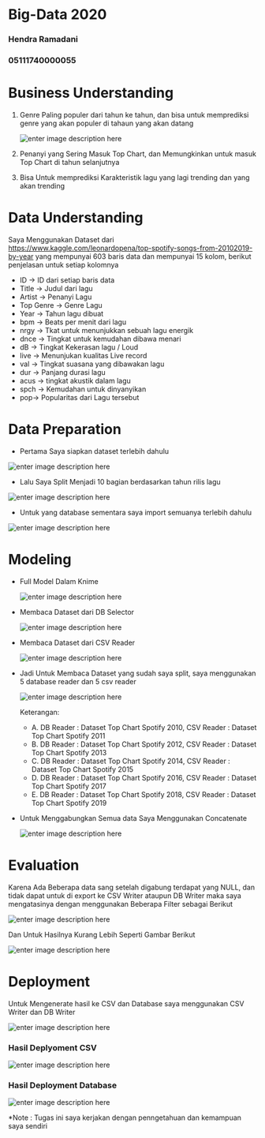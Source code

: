 # Big-Data 2020
### Hendra Ramadani
### 05111740000055

# Business Understanding
 1. Genre Paling populer dari tahun ke tahun, dan bisa untuk memprediksi genre yang akan populer di tahaun yang akan datang
    
    ![enter image description here](https://github.com/hendraramadani/Big-Data/blob/master/Tugas%201/Dokumentasi/Genre_segmen.PNG)
    
 2. Penanyi yang Sering Masuk Top Chart, dan Memungkinkan untuk masuk Top Chart di tahun selanjutnya
 3. Bisa Untuk memprediksi Karakteristik lagu yang lagi trending dan yang akan trending
# Data Understanding
  Saya Menggunakan Dataset dari https://www.kaggle.com/leonardopena/top-spotify-songs-from-20102019-by-year yang mempunyai 603 baris data dan mempunyai 15 kolom, berikut penjelasan untuk setiap kolomnya
  - ID -> ID dari setiap baris data
  - Title -> Judul dari lagu
  - Artist -> Penanyi Lagu
  - Top Genre -> Genre Lagu
  - Year -> Tahun lagu dibuat
  - bpm -> Beats per menit dari lagu 
  - nrgy -> Tkat untuk menunjukkan sebuah lagu energik
  - dnce -> Tingkat untuk kemudahan dibawa menari
  - dB -> Tingkat Kekerasan lagu / Loud
  - live -> Menunjukan kualitas Live record
  - val -> Tingkat suasana yang dibawakan lagu
  - dur -> Panjang durasi lagu
  - acus -> tingkat akustik dalam lagu
  - spch -> Kemudahan untuk dinyanyikan
  - pop-> Popularitas dari Lagu tersebut
# Data Preparation
  * Pertama Saya siapkan dataset terlebih dahulu
  
  ![enter image description here](https://github.com/hendraramadani/Big-Data/blob/master/Tugas%201/Dokumentasi/Dataset%20full.PNG)
  
  * Lalu Saya Split Menjadi 10 bagian berdasarkan tahun rilis lagu
  
  ![enter image description here](https://github.com/hendraramadani/Big-Data/blob/master/Tugas%201/Dokumentasi/Dataset%20Split.PNG)
  
  * Untuk yang database sementara saya import semuanya terlebih dahulu
  
  ![enter image description here](https://github.com/hendraramadani/Big-Data/blob/master/Tugas%201/Dokumentasi/DB%20import.PNG)
  
# Modeling
  * Full Model Dalam Knime
    
     ![enter image description here](https://github.com/hendraramadani/Big-Data/blob/master/Tugas%201/Dokumentasi/FULL%20MODEL.PNG)
     
  * Membaca Dataset dari DB Selector
    
    ![enter image description here](https://github.com/hendraramadani/Big-Data/blob/master/Tugas%201/Dokumentasi/DB%20Selector.PNG)
    
  * Membaca Dataset dari CSV Reader
  
    ![enter image description here](https://github.com/hendraramadani/Big-Data/blob/master/Tugas%201/Dokumentasi/csv%20reader.PNG)
     
  * Jadi Untuk Membaca Dataset yang sudah saya split, saya menggunakan 5 database reader dan 5 csv reader
  
    ![enter image description here](https://github.com/hendraramadani/Big-Data/blob/master/Tugas%201/Dokumentasi/CSV_DB_FULL.png)
    
    Keterangan:
    * A. DB Reader : Dataset Top Chart Spotify 2010, CSV Reader : Dataset Top Chart Spotify 2011
    * B. DB Reader : Dataset Top Chart Spotify 2012, CSV Reader : Dataset Top Chart Spotify 2013
    * C. DB Reader : Dataset Top Chart Spotify 2014, CSV Reader : Dataset Top Chart Spotify 2015
    * D. DB Reader : Dataset Top Chart Spotify 2016, CSV Reader : Dataset Top Chart Spotify 2017
    * E. DB Reader : Dataset Top Chart Spotify 2018, CSV Reader : Dataset Top Chart Spotify 2019
       
  * Untuk Menggabungkan Semua data Saya Menggunakan Concatenate
  
    ![enter image description here](https://github.com/hendraramadani/Big-Data/blob/master/Tugas%201/Dokumentasi/concatenate.PNG)
  
# Evaluation
  Karena Ada Beberapa data sang setelah digabung terdapat yang NULL, dan tidak dapat untuk di export ke CSV Writer ataupun DB Writer maka saya mengatasinya dengan menggunakan Beberapa Filter sebagai Berikut
  
  ![enter image description here](https://github.com/hendraramadani/Big-Data/blob/master/Tugas%201/Dokumentasi/Filter.PNG)
  
  Dan Untuk Hasilnya Kurang Lebih Seperti Gambar Berikut
  
  ![enter image description here](https://github.com/hendraramadani/Big-Data/blob/master/Tugas%201/Dokumentasi/Hasil%20Filter.PNG)
  
  
# Deployment
  Untuk Mengenerate hasil ke CSV dan Database saya menggunakan CSV Writer dan DB Writer
  
  ![enter image description here](https://github.com/hendraramadani/Big-Data/blob/master/Tugas%201/Dokumentasi/CSV_DB_deployment.PNG)
  ### Hasil Deplyoment CSV
  
  ![enter image description here](https://github.com/hendraramadani/Big-Data/blob/master/Tugas%201/Dokumentasi/CSV_Result.PNG)
  
  ### Hasil Deployment Database
  
  ![enter image description here](https://github.com/hendraramadani/Big-Data/blob/master/Tugas%201/Dokumentasi/DB_Result.PNG)
  
  
  
*Note : Tugas ini saya kerjakan dengan penngetahuan dan kemampuan saya sendiri
